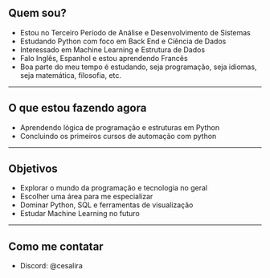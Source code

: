 ## Quem sou?

- Estou no Terceiro Período de Análise e Desenvolvimento de Sistemas  
- Estudando Python com foco em Back End e Ciência de Dados
- Interessado em Machine Learning e Estrutura de Dados
- Falo Inglês, Espanhol e estou aprendendo Francês
- Boa parte do meu tempo é estudando, seja programação, seja idiomas, seja matemática, filosofia, etc.
---

## O que estou fazendo agora
- Aprendendo lógica de programação e estruturas em Python
- Concluindo os primeiros cursos de automação com python


---
## Objetivos
- Explorar o mundo da programação e tecnologia no geral
- Escolher uma área para me especializar
- Dominar Python, SQL e ferramentas de visualização
- Estudar Machine Learning no futuro

---

## Como me contatar
- Discord: @cesalira


<!--
-->

